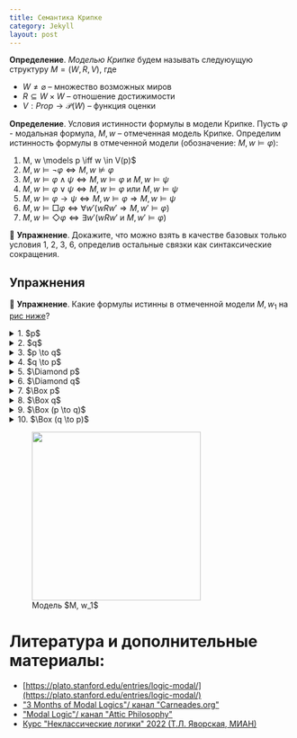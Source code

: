 ```yaml
---
title: Семантика Крипке 
category: Jekyll
layout: post
---
```



**Определение**. *Моделью Крипке* будем называть следуюущую структуру $M = (W, R, V)$, где

- $W \not = \varnothing$ – множеcтво возможных миров
- $R \subseteq W \times W$ – отношение достижимости
- $V: Prop \to \mathcal{P}(W)$ – функция оценки

**Определение**. Условия истинности формулы в модели Крипке. Пусть $\varphi$ -  модальная формула, $M, w$ – отмеченная модель Крипке. Определим истинность формулы в отмеченной модели (обозначение: $M, w \models \varphi$):

1. M, w \models p \iff w \in V(p)$
2. $M, w \models \neg \varphi \iff M, w \not \models \varphi$
3. $M, w \models \varphi \wedge \psi \iff M, w \models \varphi \text{ и } M, w \models \psi$
4. $M, w \models \varphi \vee \psi \iff M, w \models \varphi \text{ или } M, w \models \psi$
5. $M, w \models \varphi \to \psi \iff M, w \models \varphi \Rightarrow M, w \models \psi$
6. $M, w \models \Box \varphi \iff \forall w' (wRw' \Rightarrow M, w' \models \varphi)$ 
7. $M, w \models \Diamond \varphi \iff \exists w' (wRw' \text{ и } M, w' \models \varphi)$

:blue_book: **Упражнение**. Докажите, что можно взять в качестве базовых только условия 1, 2, 3, 6, определив остальные связки как синтаксические сокращения. 


## Упражнения

:green_book: **Упражнение**. Какие формулы истинны в отмеченной модели $M, w_1$ на <a href="#M">рис ниже</a>?
<details><summary> 1. $p$ </summary> $$M, w_1 \models p$$ </details>
<details><summary> 2. $q$ </summary>  $$M, w_1 \not \models q$$  </details>
<details><summary> 3. $p \to q$ </summary>  $$M, w_1 \not \models p \to q$$  </details>
<details><summary> 4. $q \to p$ </summary>  $$M, w_1 \models q \to p$$  </details>
<details><summary> 5. $\Diamond p$ </summary> $$M, w_1 \models \Diamond p$$  </details>
<details><summary> 6. $\Diamond q$ </summary> $$M, w_1 \models \Diamond q$$  </details>
<details><summary> 7. $\Box p$ </summary> $$M, w_1 \not \models \Box p$$  </details>
<details><summary> 8. $\Box q$ </summary> $$M, w_1 \models \Box q$$  </details>
<details><summary> 9. $\Box (p \to q)$ </summary> $$M, w_1 \models  \Box (p \to q)$$  </details>
<details><summary> 10. $\Box (q \to p)$ </summary> $$M, w_1 \not \models  \Box (q \to p)$$  </details>

<figure class="sign">
   
<img src="/logic-course/docs/assets/images/Kripke%20model.png" alt="" width="300" height=""> 
 
<figcaption> Модель $M, w_1$ </figcaption>

</figure>

<a name="M"></a> 

# Литература и дополнительные материалы:
- [https://plato.stanford.edu/entries/logic-modal/](https://plato.stanford.edu/entries/logic-modal/)
- ["3 Months of Modal Logics"/ канал "Carneades.org"](https://www.youtube.com/playlist?list=PLz0n_SjOttTfP_liEHPNCzvESZsh5eirP)
- ["Modal Logic"/ канал "Attic Philosophy"](https://www.youtube.com/watch?v=_kZLnqsIuMo&list=PLwSlKSRwxX0qXTZKnIT7l4_YAIWpJcZJ9)
- [Курс "Неклассические логики" 2022 (Т.Л. Яворская, МИАН)](https://www.mathnet.ru/php/conference.phtml?option_lang=rus&eventID=31&confid=2080)
